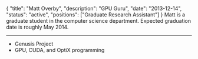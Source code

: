 {
	"title": "Matt Overby",
	"description": "GPU Guru",
	"date": "2013-12-14",
	"status": "active",
	"positions": ["Graduate Research Assistant"]
}
Matt is a graduate student in the computer science department. Expected graduation date is roughly May 2014.
***

- Genusis Project
- GPU, CUDA, and OptiX programming
